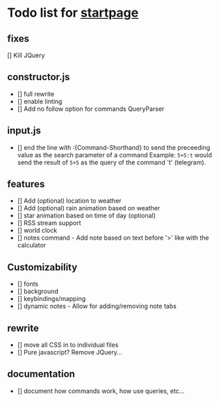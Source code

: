 # Todo list for [startpage]


[startpage]: https://gitlab.com/LKD70/startpage

## fixes
[] Kill JQuery

## constructor.js
- [] full rewrite
- [] enable linting
- [] Add no follow option for commands QueryParser

## input.js
- [] end the line with :{Command-Shorthand} to send the preceeding value as the search parameter of a command
	Example: `5+5:t` would send the result of `5+5` as the query of the command 't' (telegram).

## features
- [] Add (optional) location to weather
- [] Add (optional) rain animation based on weather
- [] star animation based on time of day (optional)
- [] RSS stream support
- [] world clock
- [] notes command - Add note based on text before '>' like with the calculator

## Customizability
- [] fonts
- [] background
- [] keybindings/mapping
- [] dynamic notes - Allow for adding/removing note tabs

## rewrite
- [] move all CSS in to individual files
- [] Pure javascript? Remove JQuery...

## documentation
- [] document how commands work, how use queries, etc...
